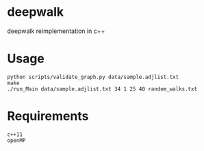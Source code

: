 # deepwalk
deepwalk reimplementation in c++

# Usage
`python scripts/validate_graph.py data/sample.adjlist.txt`  
`make`  
`./run_Main data/sample.adjlist.txt 34 1 25 40 random_walks.txt`    

# Requirements
`c++11`  
`openMP`    